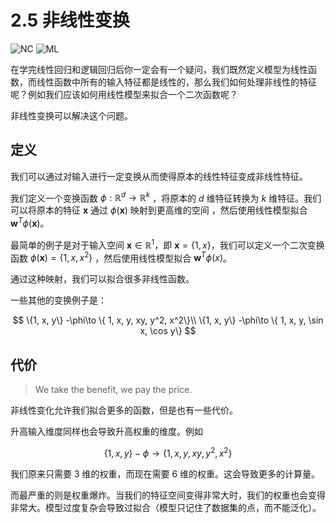 # 2.5 非线性变换

![NC](https://img.shields.io/badge/LH-Neural%20Compulation-red)
![ML](https://img.shields.io/badge/LH-Machine%20Learning-red)

在学完线性回归和逻辑回归后你一定会有一个疑问，我们既然定义模型为线性函数，而线性函数中所有的输入特征都是线性的，那么我们如何处理非线性的特征呢？例如我们应该如何用线性模型来拟合一个二次函数呢？

非线性变换可以解决这个问题。

## 定义

我们可以通过对输入进行一定变换从而使得原本的线性特征变成非线性特征。

我们定义一个变换函数 $\phi: \mathbb{R}^d \to \mathbb{R}^k$ ，将原本的 $d$ 维特征转换为 $k$ 维特征。我们可以将原本的特征 $\mathbf{x}$ 通过 $\phi(\mathbf{x})$ 映射到更高维的空间 ，然后使用线性模型拟合 $\mathbf{w}^T\phi(\mathbf{x})$。

最简单的例子是对于输入空间 $\mathbf{x}\in \mathbb{R}^1$，即 $\mathbf{x} = \{ 1, x\}$，我们可以定义一个二次变换函数 $\phi(\mathbf{x}) = \{1, x, x^2\}$ ，然后使用线性模型拟合 $\mathbf{w}^T\phi(x)$。

通过这种映射，我们可以拟合很多非线性函数。

一些其他的变换例子是：

$$
\{1, x, y\} -\phi\to \{ 1, x, y, xy, y^2, x^2\}\\
\{1, x, y\} -\phi\to \{ 1, x, y, \sin x, \cos y\}
$$

## 代价

> We take the benefit, we pay the price.


非线性变化允许我们拟合更多的函数，但是也有一些代价。

升高输入维度同样也会导致升高权重的维度。例如

$$
\{1, x, y\} -\phi\to \{ 1, x, y, xy, y^2, x^2\}
$$

我们原来只需要 3 维的权重，而现在需要 6 维的权重。这会导致更多的计算量。

而最严重的则是权重爆炸。当我们的特征空间变得非常大时，我们的权重也会变得非常大。模型过度复杂会导致过拟合（模型只记住了数据集的点，而不能泛化）。